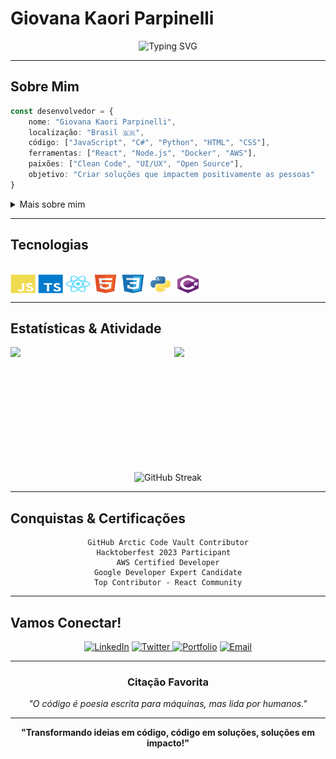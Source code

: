 # Giovana Kaori Parpinelli 

<div align="center">
  
![Typing SVG](https://readme-typing-svg.herokuapp.com?font=Fira+Code&weight=500&size=26&pause=1200&color=ff8451&background=FFF5F500&center=true&vCenter=true&width=650&lines=Desenvolvedora;Transformando+ideias+em+código;Olá!+Bem-vindo+ao+meu+universo!)

</div>

---

## Sobre Mim

```typescript
const desenvolvedor = {
    nome: "Giovana Kaori Parpinelli",
    localização: "Brasil 🇧🇷",
    código: ["JavaScript", "C#", "Python", "HTML", "CSS"],
    ferramentas: ["React", "Node.js", "Docker", "AWS"],
    paixões: ["Clean Code", "UI/UX", "Open Source"],
    objetivo: "Criar soluções que impactem positivamente as pessoas"
}
```

<details>
<summary>Mais sobre mim</summary>
<br>

Atualmente trabalhando em **projetos inovadores com React e Node.js**  
Aprendendo **Machine Learning e Cloud Architecture**  
Procuro colaborar em **projetos open source**  
Pergunte-me sobre **desenvolvimento web, APIs e arquitetura de software**  
Como me encontrar: **kaoriparpinelli@gmail.com**  
Fato curioso: **Adoro resolver problemas complexos com código elegante!**

</details>

---

## Tecnologias

<div style="display: inline_block"><br>
  <img align="center" alt="Gi-Js" height="30" width="40" src="https://raw.githubusercontent.com/devicons/devicon/master/icons/javascript/javascript-plain.svg">
  <img align="center" alt="Gi-Ts" height="30" width="40" src="https://raw.githubusercontent.com/devicons/devicon/master/icons/typescript/typescript-plain.svg">
  <img align="center" alt="Gi-React" height="30" width="40" src="https://raw.githubusercontent.com/devicons/devicon/master/icons/react/react-original.svg">
  <img align="center" alt="Gi-HTML" height="30" width="40" src="https://raw.githubusercontent.com/devicons/devicon/master/icons/html5/html5-original.svg">
  <img align="center" alt="Gi-CSS" height="30" width="40" src="https://raw.githubusercontent.com/devicons/devicon/master/icons/css3/css3-original.svg">
  <img align="center" alt="Gi-Python" height="30" width="40" src="https://raw.githubusercontent.com/devicons/devicon/master/icons/python/python-original.svg">
  <img align="center" alt="Gi-Csharp" height="30" width="40" src="https://raw.githubusercontent.com/devicons/devicon/master/icons/csharp/csharp-original.svg">
</div>

---

## Estatísticas & Atividade

<div style="display: flex; justify-content: center; gap: 20px; align-items: center;">

<img height="180em" src="https://github-readme-stats.vercel.app/api?username=seuusername&show_icons=true&theme=default&bg_color=ffffff&title_color=333333&text_color=666666&icon_color=ff8451&border_color=e1e4e8" style="flex: 1; max-width: 400px;"/>

<img height="180em" src="https://github-readme-stats.vercel.app/api/top-langs/?username=seuusername&layout=compact&theme=default&bg_color=ffffff&title_color=333333&text_color=666666&border_color=e1e4e8" style="flex: 1; max-width: 400px;"/>

</div>

<div align="center" style="margin-top: 20px;">

![GitHub Streak](https://github-readme-streak-stats.herokuapp.com/?user=seuusername&theme=default&background=ffffff&ring=ff8451&fire=ff8451&currStreakLabel=666666&border=e1e4e8)

</div>

---

## Conquistas & Certificações

<div align="center">

```
GitHub Arctic Code Vault Contributor
Hacktoberfest 2023 Participant  
AWS Certified Developer
Google Developer Expert Candidate
Top Contributor - React Community
```

</div>

---

## Vamos Conectar!

<div align="center">

[![LinkedIn](https://img.shields.io/badge/LinkedIn-E6F0FF?style=for-the-badge&logo=linkedin&logoColor=0077B5)](https://linkedin.com/in/seulinkedin)
[![Twitter](https://img.shields.io/badge/Twitter-E6F8FF?style=for-the-badge&logo=twitter&logoColor=1DA1F2)  ](https://twitter.com/seutwitter)
[![Portfolio](https://img.shields.io/badge/Portfolio-FFE6F0?style=for-the-badge&logo=firefox&logoColor=FF4154)](https://seuportfolio.com)
[![Email](https://img.shields.io/badge/Email-FFF0E6?style=for-the-badge&logo=gmail&logoColor=D14836)](mailto:seu-email@exemplo.com)

</div>

---

<div align="center">

### Citação Favorita

*"O código é poesia escrita para máquinas, mas lida por humanos."*

---

<div align="center">

**"Transformando ideias em código, código em soluções, soluções em impacto!"**

</div>

<!-- 
    Easter Egg: Se você chegou até aqui, você é incrível! 
    Este README foi criado com muito carinho e atenção aos detalhes
    Sinta-se livre para usar como inspiração para o seu próprio perfil
-->
